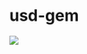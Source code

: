 # usd-gem

<img src="https://yuml.me/diagram/scruffy/class/[SDM%20REST-API{bg:red}]-%3E[usd-gem{bg:green}]-%3E[rusdc{bg:orange}]-%3E[usd-gem]-%3E[SDM%20REST-API],[ruby-script{bg:orange}]-%3E[usd-gem]-%3E[ruby-script],[sinatra%20web-app{bg:orange}]-%3E[usd-gem]-%3E[sinatra%20web-app],[bash commands]->[rusdc], [shell-scripts]->[rusdc],[import]->[ruby-script],[ruby-script]->[export],[reports]<-[sinatra%20web-app]<-[drop datafiles/emails/create objects]">
